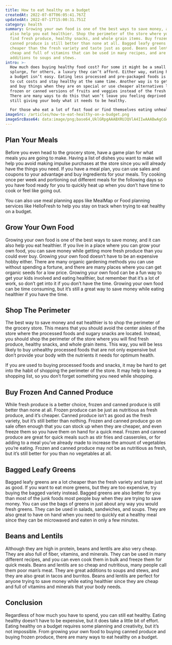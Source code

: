 ```yaml
---
title: How to eat healthy on a budget
createdAt: 2022-07-07T06:05:41.767Z
updatedAt: 2022-07-17T15:00:31.751Z
category: health
summary: Growing your own food is one of the best ways to save money, and it can
  also help you eat healthier. Shop the perimeter of the store where you will
  find fresh produce, healthy snacks, and whole grain items. Buy frozen and
  canned produce is still better than none at all. Bagged leafy greens are a lot
  cheaper than the fresh variety and taste just as good. Beans and lentils are
  cheap and full of vitamins that can be used in many recipes, and are great
  additions to soups and stews.
intro: >-
  How much does buying healthy food cost? For some it might be a small
  splurge, for others, a luxury they can’t afford. Either way, eating healthy on
  a budget isn’t easy. Eating less processed and pre-packaged foods is one way
  to cut costs and stay healthy at the same time. Another way is to get creative
  and buy things when they are on special or use cheaper alternatives like
  frozen or canned versions of fruits and veggies instead of the fresh ones.
  There are many ways to do this that won’t leave you feeling deprived while
  still giving your body what it needs to be healthy. 

  For those who eat a lot of fast food or find themselves eating unhealthy because it’s cheaper than buying wholesome foods, these tips will help you make healthier choices while saving money at the same time.
imageSrc: /articles/how-to-eat-healthy-on-a-budget.png
imageSrcBase64: data:image/png;base64,UklGRpgAAABXRUJQVlA4IIwAAABwAgCdASoKAAoAAUAmJZgCdDKZiCmL04AW/hgAAP78nbTys2eKJG6I4gTmfH/xMZtokbDagOTHoG+yRjpSPESYPlOh1uR7yuP8osO0kJfGG0j5QK1/e8uLTr1KIJu/0qoP16OoFogL83Zb68e7Pm/pTSMCLvxw7fxOGf9CRxeuPqyo1ga4OU4JCwAAAA==
---
```


## Plan Your Meals

Before you even head to the grocery store, have a game plan for what meals you are going to make. Having a list of dishes you want to make will help you avoid making impulse purchases at the store since you will already have the things you need. If you have a meal plan, you can use sales and coupons to your advantage and buy ingredients for your meals. Try cooking once per week and portioning out different meals for the following days so you have food ready for you to quickly heat up when you don’t have time to cook or feel like going out.

You can also use meal planning apps like MealMap or Food planning services like HelloFresh to help you stay on track when trying to eat healthy on a budget.

## Grow Your Own Food

Growing your own food is one of the best ways to save money, and it can also help you eat healthier. If you live in a place where you can grow your own food, you can save money while getting more fresh produce than you could ever buy. Growing your own food doesn’t have to be an expensive hobby either. There are many organic gardening methods you can use without spending a fortune, and there are many places where you can get organic seeds for a low price. Growing your own food can be a fun way to get your kids involved and eating healthier, but remember that it’s a lot of work, so don’t get into it if you don’t have the time. Growing your own food can be time consuming, but it’s still a great way to save money while eating healthier if you have the time.

## Shop The Perimeter

The best way to save money and eat healthier is to shop the perimeter of the grocery store. This means that you should avoid the center aisles of the store where the processed foods and sugary snacks are located. Instead, you should shop the perimeter of the store where you will find fresh produce, healthy snacks, and whole grain items. This way, you will be less likely to buy unhealthy processed foods that are not only expensive but don’t provide your body with the nutrients it needs for optimum health.

If you are used to buying processed foods and snacks, it may be hard to get into the habit of shopping the perimeter of the store. It may help to keep a shopping list, so you don’t forget something you need while shopping.

## Buy Frozen And Canned Produce

While fresh produce is a better choice, frozen and canned produce is still better than none at all. Frozen produce can be just as nutritious as fresh produce, and it’s cheaper. Canned produce isn’t as good as the fresh variety, but it’s still better than nothing. Frozen and canned produce go on sale often enough that you can stock up when they are cheaper, and even freeze them so you have them on hand for a quick meal. Frozen and canned produce are great for quick meals such as stir fries and casseroles, or for adding to a meal you’ve already made to increase the amount of vegetables you’re eating. Frozen and canned produce may not be as nutritious as fresh, but it’s still better for you than no vegetables at all.

## Bagged Leafy Greens

Bagged leafy greens are a lot cheaper than the fresh variety and taste just as good. If you want to eat more greens, but they are too expensive, try buying the bagged variety instead. Bagged greens are also better for you than most of the junk foods most people buy when they are trying to save money. You can use the bags of greens in just about any way you would fresh greens. They can be used in salads, sandwiches, and soups. They are also great to have on hand when you need to quickly eat a healthy meal since they can be microwaved and eaten in only a few minutes.

## Beans and Lentils

Although they are high in protein, beans and lentils are also very cheap. They are also full of fiber, vitamins, and minerals. They can be used in many different recipes, and you can even cook them in bulk and freeze them for quick meals. Beans and lentils are so cheap and nutritious, many people call them poor man’s meat. They are great additions to soups and stews, and they are also great in tacos and burritos. Beans and lentils are perfect for anyone trying to save money while eating healthier since they are cheap and full of vitamins and minerals that your body needs.

## Conclusion

Regardless of how much you have to spend, you can still eat healthy. Eating healthy doesn’t have to be expensive, but it does take a little bit of effort. Eating healthy on a budget requires some planning and creativity, but it’s not impossible. From growing your own food to buying canned produce and buying frozen produce, there are many ways to eat healthy on a budget.
